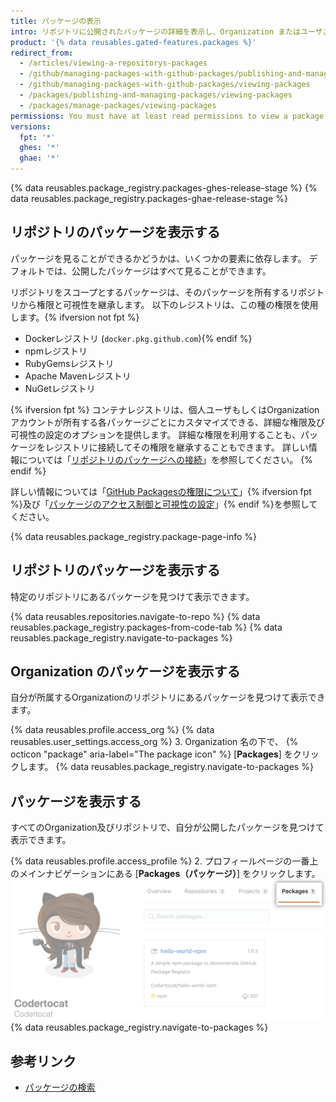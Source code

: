```yaml
---
title: パッケージの表示
intro: リポジトリに公開されたパッケージの詳細を表示し、Organization またはユーザごとに結果を絞り込むことができます。
product: '{% data reusables.gated-features.packages %}'
redirect_from:
  - /articles/viewing-a-repositorys-packages
  - /github/managing-packages-with-github-packages/publishing-and-managing-packages/viewing-a-repositorys-packages
  - /github/managing-packages-with-github-packages/viewing-packages
  - /packages/publishing-and-managing-packages/viewing-packages
  - /packages/manage-packages/viewing-packages
permissions: You must have at least read permissions to view a package.
versions:
  fpt: '*'
  ghes: '*'
  ghae: '*'
---
```


{% data reusables.package_registry.packages-ghes-release-stage %}
{% data reusables.package_registry.packages-ghae-release-stage %}

## リポジトリのパッケージを表示する

パッケージを見ることができるかどうかは、いくつかの要素に依存します。 デフォルトでは、公開したパッケージはすべて見ることができます。

リポジトリをスコープとするパッケージは、そのパッケージを所有するリポジトリから権限と可視性を継承します。 以下のレジストリは、この種の権限を使用します。{% ifversion not fpt %}
- Dockerレジストリ (`docker.pkg.github.com`){% endif %}
- npmレジストリ
- RubyGemsレジストリ
- Apache Mavenレジストリ
- NuGetレジストリ

{% ifversion fpt %}
コンテナレジストリは、個人ユーザもしくはOrganizationアカウントが所有する各パッケージごとにカスタマイズできる、詳細な権限及び可視性の設定のオプションを提供します。 詳細な権限を利用することも、パッケージをレジストリに接続してその権限を継承することもできます。 詳しい情報については「[リポジトリのパッケージへの接続](/packages/learn-github-packages/connecting-a-repository-to-a-package)」を参照してください。
{% endif %}

詳しい情報については「[GitHub Packagesの権限について](/packages/learn-github-packages/about-permissions-for-github-packages)」{% ifversion fpt %}及び「[パッケージのアクセス制御と可視性の設定](/packages/learn-github-packages/configuring-a-packages-access-control-and-visibility)」{% endif %}を参照してください。

{% data reusables.package_registry.package-page-info %}

## リポジトリのパッケージを表示する

特定のリポジトリにあるパッケージを見つけて表示できます。

{% data reusables.repositories.navigate-to-repo %}
{% data reusables.package_registry.packages-from-code-tab %}
{% data reusables.package_registry.navigate-to-packages %}

## Organization のパッケージを表示する

自分が所属するOrganizationのリポジトリにあるパッケージを見つけて表示できます。

{% data reusables.profile.access_org %}
{% data reusables.user_settings.access_org %}
3. Organization 名の下で、 {% octicon "package" aria-label="The package icon" %} [**Packages**] をクリックします。
{% data reusables.package_registry.navigate-to-packages %}

## パッケージを表示する

すべてのOrganization及びリポジトリで、自分が公開したパッケージを見つけて表示できます。

{% data reusables.profile.access_profile %}
2. プロフィールページの一番上のメインナビゲーションにある [**Packages（パッケージ）**] をクリックします。 ![プロジェクトタブ](/assets/images/help/package-registry/user-packages-tab.png)
{% data reusables.package_registry.navigate-to-packages %}

## 参考リンク

- [パッケージの検索](/search-github/searching-on-github/searching-for-packages)

